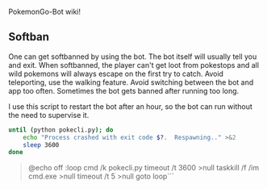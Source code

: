 PokemonGo-Bot wiki!


## Softban
One can get softbanned by using the bot. The bot itself will usually tell you and exit. When softbanned, the player can't get loot from pokestops and all wild pokemons will always escape on the first try to catch.
Avoid teleporting, use the walking feature. Avoid switching between the bot and app too often. Sometimes the bot gets banned after running too long. 


I use this script to restart the bot after an hour, so the bot can run without the need to supervise it.
```bash
until (python pokecli.py); do
    echo "Process crashed with exit code $?.  Respawning.." >&2
    sleep 3600
done
```



> @echo off
:loop
cmd /k pokecli.py
timeout /t 3600 >null
taskkill /f /im cmd.exe >null
timeout /t 5 >null
goto loop```